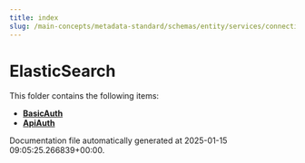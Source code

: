 ```yaml
---
title: index
slug: /main-concepts/metadata-standard/schemas/entity/services/connections/search/elasticsearch
---
```


# ElasticSearch

This folder contains the following items:

- [**BasicAuth**](/main-concepts/metadata-standard/schemas/entity/services/connections/search/elasticsearch/basicauth)
- [**ApiAuth**](/main-concepts/metadata-standard/schemas/entity/services/connections/search/elasticsearch/apiauth)


Documentation file automatically generated at 2025-01-15 09:05:25.266839+00:00.
